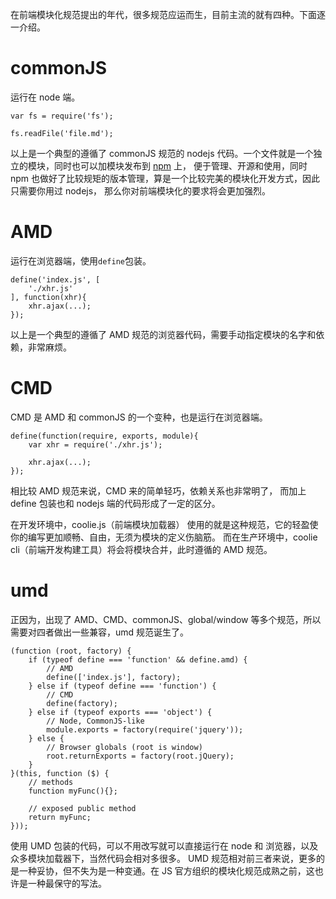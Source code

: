 在前端模块化规范提出的年代，很多规范应运而生，目前主流的就有四种。下面逐一介绍。


# commonJS
运行在 node 端。
```
var fs = require('fs');

fs.readFile('file.md');
```
以上是一个典型的遵循了 commonJS 规范的 nodejs 代码。一个文件就是一个独立的模块，同时也可以加模块发布到 
[npm](https://npmjs.com/) 上，
便于管理、开源和使用，同时 npm 也做好了比较规矩的版本管理，算是一个比较完美的模块化开发方式，因此只需要你用过 nodejs，
那么你对前端模块化的要求将会更加强烈。


# AMD
运行在浏览器端，使用`define`包装。
```
define('index.js', [
    './xhr.js'
], function(xhr){
    xhr.ajax(...);
});
```
以上是一个典型的遵循了 AMD 规范的浏览器代码，需要手动指定模块的名字和依赖，非常麻烦。


# CMD
CMD 是 AMD 和 commonJS 的一个变种，也是运行在浏览器端。
```
define(function(require, exports, module){
    var xhr = require('./xhr.js');
    
    xhr.ajax(...);
});
```
相比较 AMD 规范来说，CMD 来的简单轻巧，依赖关系也非常明了，
而加上 define 包装也和 nodejs 端的代码形成了一定的区分。

在开发环境中，coolie.js（前端模块加载器） 使用的就是这种规范，它的轻盈使你的编写更加顺畅、自由，无须为模块的定义伤脑筋。
而在生产环境中，coolie cli（前端开发构建工具）将会将模块合并，此时遵循的 AMD 规范。


# umd
正因为，出现了 AMD、CMD、commonJS、global/window 等多个规范，所以需要对四者做出一些兼容，umd 规范诞生了。

```
(function (root, factory) {
    if (typeof define === 'function' && define.amd) {
        // AMD
        define(['index.js'], factory);
    } else if (typeof define === 'function') {
        // CMD
        define(factory);
    } else if (typeof exports === 'object') {
        // Node, CommonJS-like
        module.exports = factory(require('jquery'));
    } else {
        // Browser globals (root is window)
        root.returnExports = factory(root.jQuery);
    }
}(this, function ($) {
    // methods
    function myFunc(){};

    // exposed public method
    return myFunc;
}));
```
使用 UMD 包装的代码，可以不用改写就可以直接运行在 node 和 浏览器，以及众多模块加载器下，当然代码会相对多很多。
UMD 规范相对前三者来说，更多的是一种妥协，但不失为是一种变通。在 JS 官方组织的模块化规范成熟之前，这也许是一种最保守的写法。




